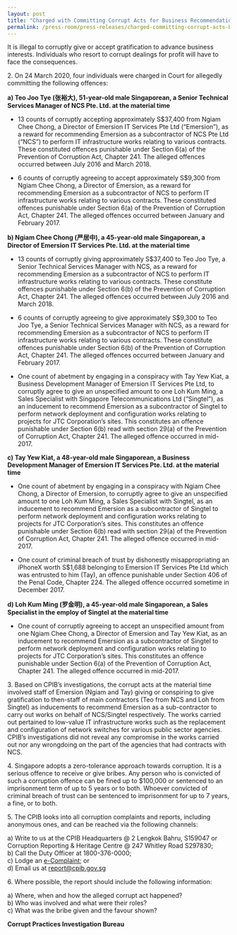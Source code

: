 ```yaml
---
layout: post
title: "Charged with Committing Corrupt Acts for Business Recommendations"
permalink: /press-room/press-releases/charged-committing-corrupt-acts-business-recommendations/
---
```

It is illegal to corruptly give or accept gratification to advance business interests. Individuals who resort to corrupt dealings for profit will have to face the consequences.  

2\.      On 24 March 2020, four individuals were charged in Court for allegedly committing the following offences:

**a) Teo Joo Tye (张裕大), 51-year-old male Singaporean, a Senior Technical Services Manager of NCS Pte. Ltd. at the material time**

* 13 counts of corruptly accepting approximately S$37,400 from Ngiam Chee Chong, a Director of Emersion IT Services Pte Ltd (“Emersion”), as a reward for recommending Emersion as a subcontractor of NCS Pte Ltd (“NCS”) to perform IT infrastructure works relating to various contracts. These constituted offences punishable under Section 6(a) of the Prevention of Corruption Act, Chapter 241. The alleged offences occurred between July 2016 and March 2018. 
 
* 6 counts of corruptly agreeing to accept approximately S$9,300 from Ngiam Chee Chong, a Director of Emersion, as a reward for recommending Emersion as a subcontractor of NCS to perform IT infrastructure works relating to various contracts. These constituted offences punishable under Section 6(a) of the Prevention of Corruption Act, Chapter 241. The alleged offences occurred between January and February 2017.
 
**b) Ngiam Chee Chong (严居中), a 45-year-old male Singaporean, a Director of Emersion IT Services Pte. Ltd. at the material time**

* 13 counts of corruptly giving approximately S$37,400 to Teo Joo Tye, a Senior Technical Services Manager with NCS, as a reward for recommending Emersion as a subcontractor of NCS to perform IT infrastructure works relating to various contracts. These constitute offences punishable under Section 6(b) of the Prevention of Corruption Act, Chapter 241. The alleged offences occurred between July 2016 and March 2018.
 
* 6 counts of corruptly agreeing to give approximately S$9,300 to Teo Joo Tye, a Senior Technical Services Manager with NCS, as a reward for recommending Emersion as a subcontractor of NCS to perform IT infrastructure works relating to various contracts. These constitute offences punishable under Section 6(b) of the Prevention of Corruption Act, Chapter 241. The alleged offences occurred between January and February 2017.
 
* One count of abetment by engaging in a conspiracy with Tay Yew Kiat, a Business Development Manager of Emersion IT Services Pte Ltd, to corruptly agree to give an unspecified amount to one Loh Kum Ming, a Sales Specialist with Singapore Telecommunications Ltd (“Singtel”), as an inducement to recommend Emersion as a subcontractor of Singtel to perform network deployment and configuration works relating to projects for JTC Corporation’s sites. This constitutes an offence punishable under Section 6(b) read with section 29(a) of the Prevention of Corruption Act, Chapter 241. The alleged offence occurred in mid-2017.
       
**c) Tay Yew Kiat, a 48-year-old male Singaporean, a Business Development Manager of Emersion IT Services Pte. Ltd. at the material time**

* One count of abetment by engaging in a conspiracy with Ngiam Chee Chong, a Director of Emersion, to corruptly agree to give an unspecified amount to one Loh Kum Ming, a Sales Specialist with Singtel, as an inducement to recommend Emersion as a subcontractor of Singtel to perform network deployment and configuration works relating to projects for JTC Corporation’s sites. This constitutes an offence punishable under Section 6(b) read with section 29(a) of the Prevention of Corruption Act, Chapter 241. The alleged offence occurred in mid-2017.
 
* One count of criminal breach of trust by dishonestly misappropriating an iPhoneX worth S$1,688 belonging to Emersion IT Services Pte Ltd which was entrusted to him (Tay), an offence punishable under Section 406 of the Penal Code, Chapter 224. The alleged offence occurred sometime in December 2017. 

**d) Loh Kum Ming (罗金明), a 45-year-old male Singaporean, a Sales Specialist in the employ of Singtel at the material time**

* One count of corruptly agreeing to accept an unspecified amount from one Ngiam Chee Chong, a Director of Emersion and Tay Yew Kiat, as an inducement to recommend Emersion as a subcontractor of Singtel to perform network deployment and configuration works relating to projects for JTC Corporation’s sites. This constitutes an offence punishable under Section 6(a) of the Prevention of Corruption Act, Chapter 241. The alleged offence occurred in mid-2017.

3\.        Based on CPIB’s investigations, the corrupt acts at the material time involved staff of Emersion (Ngiam and Tay) giving or conspiring to give gratification to then-staff of main contractors (Teo from NCS and Loh from Singtel) as inducements to recommend Emersion as a sub-contractor to carry out works on behalf of NCS/Singtel respectively. The works carried out pertained to low-value IT infrastructure works such as the replacement and configuration of network switches for various public sector agencies. CPIB’s investigations did not reveal any compromise in the works carried out nor any wrongdoing on the part of the agencies that had contracts with NCS. 

4\.        Singapore adopts a zero-tolerance approach towards corruption. It is a serious offence to receive or give bribes. Any person who is convicted of such a corruption offence can be fined up to $100,000 or sentenced to an imprisonment term of up to 5 years or to both. Whoever convicted of criminal breach of trust can be sentenced to imprisonment for up to 7 years, a fine, or to both. 
     
5\.       The CPIB looks into all corruption complaints and reports, including anonymous ones, and can be reached via the following channels:

a) Write to us at the CPIB Headquarters @ 2 Lengkok Bahru, S159047 or Corruption Reporting & Heritage Centre @ 247 Whitley Road S297830;<br />
b) Call the Duty Officer at 1800-376-0000;<br />
c) Lodge an [e-Complaint](/e-services/e-complaint-for-corrupt-conduct); or<br>
d) Email us at <a class="spamspan" href="mailto:report@cpib.gov.sg">report@cpib.gov.sg</a>

6\.        Where possible, the report should include the following information:

a) Where, when and how the alleged corrupt act happened?<br />
b) Who was involved and what were their roles?<br />
c) What was the bribe given and the favour shown?

**Corrupt Practices Investigation Bureau**
